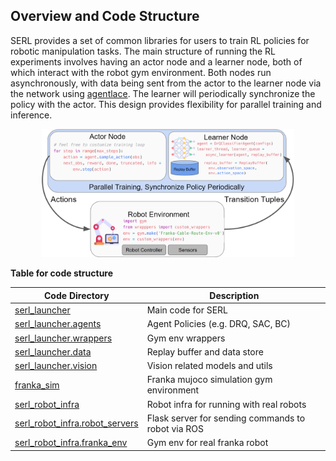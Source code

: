 ## Overview and Code Structure

SERL provides a set of common libraries for users to train RL policies for robotic manipulation tasks. The main structure of running the RL experiments involves having an actor node and a learner node, both of which interact with the robot gym environment. Both nodes run asynchronously, with data being sent from the actor to the learner node via the network using [agentlace](https://github.com/youliangtan/agentlace). The learner will periodically synchronize the policy with the actor. This design provides flexibility for parallel training and inference.

<p align="center">
  <img src="./images/software_design.png" width="80%"/>
</p>

**Table for code structure**

| Code Directory | Description |
| --- | --- |
| [serl_launcher](../serl_launcher) | Main code for SERL |
| [serl_launcher.agents](../serl_launcher/serl_launcher/agents/) | Agent Policies (e.g. DRQ, SAC, BC) |
| [serl_launcher.wrappers](../serl_launcher/serl_launcher/wrappers) | Gym env wrappers |
| [serl_launcher.data](../serl_launcher/serl_launcher/data) | Replay buffer and data store |
| [serl_launcher.vision](../serl_launcher/serl_launcher/vision) | Vision related models and utils |
| [franka_sim](../franka_sim) | Franka mujoco simulation gym environment |
| [serl_robot_infra](../serl_robot_infra/) | Robot infra for running with real robots |
| [serl_robot_infra.robot_servers](../serl_robot_infra/robot_servers/) | Flask server for sending commands to robot via ROS |
| [serl_robot_infra.franka_env](../serl_robot_infra/franka_env/) | Gym env for real franka robot |
